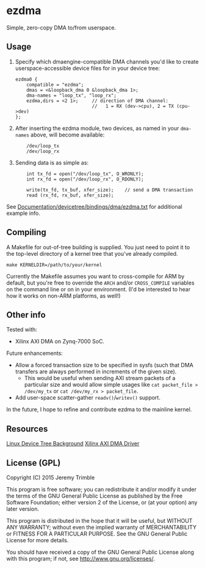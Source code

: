 # ezdma
Simple, zero-copy DMA to/from userspace.

## Usage

1. Specify which dmaengine-compatible DMA channels you'd like to create userspace-accessible device files for in your device tree:

    ```
    ezdma0 {
        compatible = "ezdma";
        dmas = <&loopback_dma 0 &loopback_dma 1>;
        dma-names = "loop_tx", "loop_rx";
        ezdma,dirs = <2 1>;     // direction of DMA channel: 
                                //   1 = RX (dev->cpu), 2 = TX (cpu->dev)
    };
    ```


2. After inserting the ezdma module, two devices, as named in your `dma-names` above, will become available:

    ```
        /dev/loop_tx
        /dev/loop_rx
    ```

3. Sending data is as simple as:

    ```
        int tx_fd = open("/dev/loop_tx", O_WRONLY);
        int rx_fd = open("/dev/loop_rx", O_RDONLY);

        write(tx_fd, tx_buf, xfer_size);    // send a DMA transaction
        read (rx_fd, rx_buf, xfer_size);
    ```

See [Documentation/devicetree/bindings/dma/ezdma.txt](../blob/master/Documentation/devicetree/bindings/dma/ezdma.txt) for additional example info.

## Compiling

A Makefile for out-of-tree building is supplied.  You just need to point it to the top-level directory of a kernel tree that you've already compiled.

    make KERNELDIR=/path/to/your/kernel

Currently the Makefile assumes you want to cross-compile for ARM by default, but you're free to override the `ARCH` and/or `CROSS_COMPILE` variables on the command line or on in your environment.  (I'd be interested to hear how it works on non-ARM platforms, as well!)

## Other info

Tested with:
- Xilinx AXI DMA on Zynq-7000 SoC.
    

Future enhancements:
* Allow a forced transaction size to be specified in sysfs (such that DMA transfers are always performed in increments of the given size).
  * This would be useful when sending AXI stream packets of a particular size and would allow simple usages like `cat packet_file > /dev/my_tx` or `cat /dev/my_rx > packet_file`.
* Add user-space scatter-gather `readv()`/`writev()` support.

In the future, I hope to refine and contribute ezdma to the mainline kernel.

## Resources

[Linux Device Tree Background]( http://devicetree.org/Device_Tree_Usage )
[Xilinx AXI DMA Driver]( https://github.com/Xilinx/linux-xlnx/blob/master/drivers/dma/xilinx/xilinx_axidma.c )

## License (GPL)

Copyright (C) 2015 Jeremy Trimble

This program is free software; you can redistribute it and/or modify
it under the terms of the GNU General Public License as published by
the Free Software Foundation; either version 2 of the License, or
(at your option) any later version.

This program is distributed in the hope that it will be useful,
but WITHOUT ANY WARRANTY; without even the implied warranty of
MERCHANTABILITY or FITNESS FOR A PARTICULAR PURPOSE. See the
GNU General Public License for more details.

You should have received a copy of the GNU General Public License
along with this program; if not, see <http://www.gnu.org/licenses/>.


